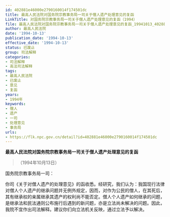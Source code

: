 ```yaml
---
id: 402881e46000e2790160014f174501dc
title: 最高人民法院对国务院宗教事务局一司关于僧人遗产处理意见的复函
LinkTitle: 对国务院宗教事务局一司关于僧人遗产处理意见的复函（1994）
file: 最高人民法院对国务院宗教事务局一司关于僧人遗产处理意见的复函_19941013_402881e46000e2790160014f174501dc.docx
author: 最高人民法院
date: '1994-10-13'
publication_date: '1994-10-13'
effective_date: '1994-10-13'
status: 已废止
group: 司法解释
categories:
- 司法解释
- 高法司法解释
tags:
- 最高人民法院
- 已废止
- 意见
- 复函
years:
- 1994年
keywords:
- 僧人
- 遗产
- 一司
- 处理意见
- 事务局
urls:
- https://flk.npc.gov.cn/detail?id=402881e46000e2790160014f174501dc
---
```


**最高人民法院对国务院宗教事务局一司关于僧人遗产处理意见的复函**

> （1994年10月13日）

国务院宗教事务局一司：

你司《关于对僧人遗产的处理意见》的函收悉。经研究，我们认为：我国现行法律对僧人个人遗产的继承问题并无例外规定，因而，对作为公民的僧人，在其死后，其有继承权的亲属继承其遗产的权利尚不能否定。僧人个人遗产如何继承的问题，是继承法和民法通则公布施行后遇到的新问题，亦是立法尚未解决的问题。因此，我院不宜作出司法解释。建议你们向立法机关反映，通过立法予以解决。
